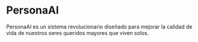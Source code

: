 # PersonaAI

PersonaAI es un sistema revolucionario diseñado para mejorar la calidad de vida de nuestros seres queridos mayores que viven solos.
